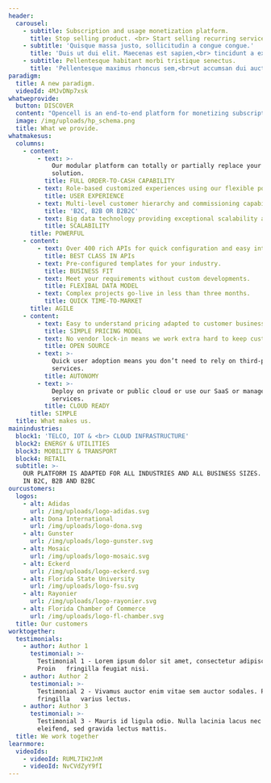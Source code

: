 ```yaml
---
header:
  carousel:
    - subtitle: Subscription and usage monetization platform.
      title: Stop selling product. <br> Start selling recurring services.
    - subtitle: 'Quisque massa justo, sollicitudin a congue congue.'
      title: 'Duis ut dui elit. Maecenas est sapien,<br> tincidunt a ex id.'
    - subtitle: Pellentesque habitant morbi tristique senectus.
      title: 'Pellentesque maximus rhoncus sem,<br>ut accumsan dui auctor nec.'
paradigm:
  title: A new paradigm.
  videoId: 4MJvDNp7xsk
whatweprovide:
  button: DISCOVER
  content: "Opencell is an end-to-end platform for monetizing subscription and usage-based revenue businesses.\r\n\n\r\n\nWe enable recurring revenue businesses to quickly launch new services, to monetize new revenue streams and deliver improved customer experiences."
  image: /img/uploads/hp_schema.png
  title: What we provide.
whatmakesus:
  columns:
    - content:
        - text: >-
            Our modular platform can totally or partially replace your existing
            solution.
          title: FULL ORDER-TO-CASH CAPABILITY
        - text: Role-based customized experiences using our flexible portal.
          title: USER EXPERIENCE
        - text: Multi-level customer hierarchy and commissioning capability.
          title: 'B2C, B2B OR B2B2C'
        - text: Big data technology providing exceptional scalability at low cost.
          title: SCALABILITY
      title: POWERFUL
    - content:
        - text: Over 400 rich APIs for quick configuration and easy integration.
          title: BEST CLASS IN APIs
        - text: Pre-configured templates for your industry.
          title: BUSINESS FIT
        - text: Meet your requirements without custom developments.
          title: FLEXIBAL DATA MODEL
        - text: Complex projects go-live in less than three months.
          title: QUICK TIME-TO-MARKET
      title: AGILE
    - content:
        - text: Easy to understand pricing adapted to customer business model.
          title: SIMPLE PRICING MODEL
        - text: No vendor lock-in means we work extra hard to keep customers happy.
          title: OPEN SOURCE
        - text: >-
            Quick user adoption means you don’t need to rely on third-party
            services.
          title: AUTONOMY
        - text: >-
            Deploy on private or public cloud or use our SaaS or managed hosting
            services.
          title: CLOUD READY
      title: SIMPLE
  title: What makes us.
mainindustries:
  block1: 'TELCO, IOT & <br> CLOUD INFRASTRUCTURE'
  block2: ENERGY & UTILITIES
  block3: MOBILITY & TRANSPORT
  block4: RETAIL
  subtitle: >-
    OUR PLATFORM IS ADAPTED FOR ALL INDUSTRIES AND ALL BUSINESS SIZES. IT WORKS
    IN B2C, B2B AND B2BC
ourcustomers:
  logos:
    - alt: Adidas
      url: /img/uploads/logo-adidas.svg
    - alt: Dona International
      url: /img/uploads/logo-dona.svg
    - alt: Gunster
      url: /img/uploads/logo-gunster.svg
    - alt: Mosaic
      url: /img/uploads/logo-mosaic.svg
    - alt: Eckerd
      url: /img/uploads/logo-eckerd.svg
    - alt: Florida State University
      url: /img/uploads/logo-fsu.svg
    - alt: Rayonier
      url: /img/uploads/logo-rayonier.svg
    - alt: Florida Chamber of Commerce
      url: /img/uploads/logo-fl-chamber.svg
  title: Our customers
worktogether:
  testimonials:
    - author: Author 1
      testimonial: >-
        Testimonial 1 - Lorem ipsum dolor sit amet, consectetur adipiscing elit.
        Proin   fringilla feugiat nisi.
    - author: Author 2
      testimonial: >-
        Testimonial 2 - Vivamus auctor enim vitae sem auctor sodales. Proin
        fringilla   varius lectus.
    - author: Author 3
      testimonial: >-
        Testimonial 3 - Mauris id ligula odio. Nulla lacinia lacus nec ligula
        eleifend, sed gravida lectus mattis.
  title: We work together
learnmore:
  videoIds:
    - videoId: RUML7IH2JnM
    - videoId: NvCVdZyY9fI
---
```


